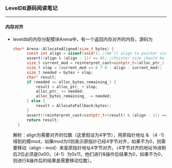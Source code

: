 

### LevelDB源码阅读笔记

---



#### 内存对齐

* leveldb的内存分配模块Arena中，有一个返回内存对齐的内存，源码为

  ```c
  char* Arena::AllocateAligned(size_t bytes) {
  		const int align = sizeof(void*); //We'll align to pointer size
  		assert((align & (align - 1)) == 0); //Pointer size should be a power of 2
  		size_t current_mod = reinterpret_cast<uintptr_t>(alloc_ptr_) & (align - 1);
  		size_t slop = (current_mod == 0 ? 0 : align - current_mod);
  		size_t needed = bytes + slop;
  		char* result;
  		if (needed <= alloc_bytes_remaining_) {
  			result = alloc_ptr_ + slop;
  			alloc_ptr_ += needed;
  			alloc_bytes_remaining_ -= needed;
  		} else {
  			result = AllocateFallback(bytes);
  		}
  		assert((reinterpret_cast<uintptr_t>(result) & (align - 1)) == 0);
  		return result;
  	}
  ```

  解析：align为需要对齐的位数（这里假设为4字节），用原指针地址 & （4 -1）得到的模mod，如果mod为0则表示原指针已经4字节对齐，如果不为0，则需要移动（align - mod）来是原指针地址4字节对齐。（4字节对齐的地址16进制后2位必须是0x00，（4-1）为0x11，他们进行&操作后结果为0，如果不为0，则进行&操作后的结果是需要移动位数）。